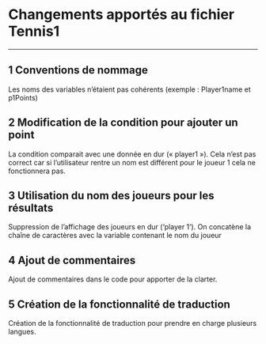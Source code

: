 # Changements apportés au fichier Tennis1

------------------------------------------------


## 1 Conventions de nommage
Les noms des variables n’étaient pas cohérents (exemple : Player1name et p1Points)

## 2 Modification de la condition pour ajouter un point
La condition comparait avec une donnée en dur (« player1 »).
Cela n’est pas correct car si l’utilisateur rentre un nom est différent pour le joueur 1 cela ne fonctionnera pas. 

## 3 Utilisation du nom des joueurs pour les résultats
Suppression de l’affichage des joueurs en dur (‘player 1’). On concatène la chaîne de caractères avec la variable contenant le nom du joueur

## 4 Ajout de commentaires
Ajout de commentaires dans le code pour apporter de la clarter.

## 5 Création de la fonctionnalité de traduction
Création de la fonctionnalité de traduction pour prendre en charge plusieurs langues.

